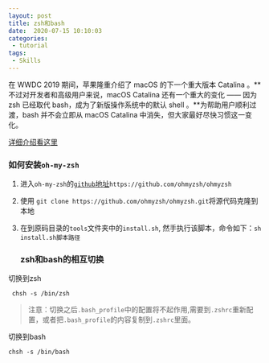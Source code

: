 ```yaml
---
layout: post
title: zsh和bash
date:  2020-07-15 10:10:03
categories:
 - tutorial
tags:
 - Skills
---
```


在 WWDC 2019 期间，苹果隆重介绍了 macOS 的下一个重大版本 Catalina 。**不过对开发者和高级用户来说，macOS Catalina 还有一个重大的变化 —— 因为 zsh 已经取代 bash，成为了新版操作系统中的默认 shell 。**为帮助用户顺利过渡，bash 并不会立即从 macOS Catalina 中消失，但大家最好尽快习惯这一变化。

[详细介绍看这里](https://github.com/ohmyzsh/ohmyzsh/wiki/Installing-ZSH)

### 如何安装`oh-my-zsh`

1. 进入`oh-my-zsh`的[`github`地址](https://github.com/ohmyzsh/ohmyzsh)`https://github.com/ohmyzsh/ohmyzsh`

2. 使用 `git clone https://github.com/ohmyzsh/ohmyzsh.git`将源代码克隆到本地

3. 在到原码目录的`tools`文件夹中的`install.sh`, 然手执行该脚本，命令如下：`sh install.sh脚本路径`

   

   ### zsh和bash的相互切换

切换到zsh

```undefined
 chsh -s /bin/zsh
```

> 注意：切换之后`.bash_profile`中的配置将不起作用,需要到`.zshrc`重新配置，或者把`.bash_profile`的内容复制到`.zshrc`里面。

切换到bash

```undefined
chsh -s /bin/bash
```

另外：在终端中也可以使用简单的方式去切换

- 输入`zsh`回车切换到`zsh`
- 输入`bash`回车切换到`bash`

### `oh-my-zsh`丰富的插件库

`oh-my-zsh`添加插件的方式很简单，只要打开`~/.zshrc`文件，然后修改`plugins=(git)`即可， 比如添加`go`插件，可以这样写`plugins=(git go)`， 插件中间用空格分割。

`oh-my-zsh`的默认插件库目录为`~/.oh-my-zsh/plugins`, 自定义插件库目录为 `~/.oh-my-zsh/custom/plugins`，***你可一根据自己的需求添加所需的插件，但是添加过多的插件会导致zsh启动速度变慢***

下面介绍几个好用的自动补全的插件：

**[zsh-autosuggestions](https://github.com/zsh-users/zsh-autosuggestions), 具体安装方式如下**：

1. 将仓库克隆到`oh-my-zsh`的自定义插件库中：`git clone https://github.com/zsh-users/zsh-autosuggestions ${ZSH_CUSTOM:-~/.oh-my-zsh/custom}/plugins/zsh-autosuggestions`
2. 在`~/.zshrc`添加插件` plugins=(zsh-autosuggestions)`（多个插件用空分分开）
3. 重启终端即可生效

**[zsh-syntax-highlighting](https://github.com/zsh-users/zsh-syntax-highlighting),具体安装方式同上：**

1. 将仓库克隆到`oh-my-zsh`的自定义插件库中：`git clone https://github.com/zsh-users/zsh-syntax-highlighting.git ${ZSH_CUSTOM:-~/.oh-my-zsh/custom}/plugins/zsh-syntax-highlighting`
2. 在`~/.zshrc`添加插件` plugins=(zsh-syntax-highlighting)`（多个插件用空分分开）
3. 重启终端即可生效

### `oh-my-zsh`主题

`oh-my-zsh`的主题和上面介绍的插件一样，有内置主题和自定义主题，所在目录分别为：

- 内置主题：`~/.oh-my-zsh/themes`
- 自定义主题`~/.oh-my-zsh/custom/themes`

配置主题的方式也很简单， 打开`~/.zshrc`，找到 `ZSH_THEME`进行配置，一般配置方式如下

- 配置随机主题，就是每次启动主题随机，如果不喜欢可以直接在终端中输入`zsh`再次进随机： `ZSH_THEME="random"`
- 指定主题， 你可以打开[oh-my-zsh的所有主题预览](https://github.com/ohmyzsh/ohmyzsh/wiki/themes)选择一个自己喜欢的，然后设置。例如：`ZSH_THEME="af-magic"`

好了，经过上面的一些列操作，一个完美，个性，高效的终端就准备好了，enjoy it！

